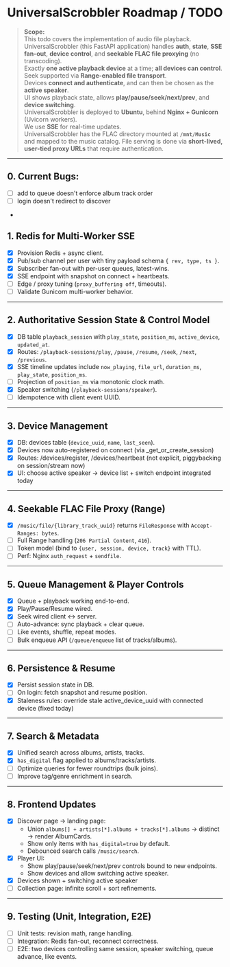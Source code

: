 # UniversalScrobbler Roadmap / TODO

> **Scope:**  
> This todo covers the implementation of audio file playback. UniversalScrobbler (this FastAPI application) handles **auth**, **state**, **SSE fan-out**, **device control**, and **seekable FLAC file proxying** (no transcoding).  
> Exactly **one active playback device** at a time; **all devices can control**.  
> Seek supported via **Range-enabled file transport**.  
> Devices **connect and authenticate**, and can then be chosen as the **active speaker**.  
> UI shows playback state, allows **play/pause/seek/next/prev**, and **device switching**.  
> UniversalScrobbler is deployed to **Ubuntu**, behind **Nginx + Gunicorn** (Uvicorn workers).  
> We use **SSE** for real-time updates.  
> UniversalScrobbler has the FLAC directory mounted at **`/mnt/Music`** and mapped to the music catalog. File serving is done via **short-lived, user-tied proxy URLs** that require authentication.

---

## 0. Current Bugs:

- [ ] add to queue doesn't enforce album track order
- [ ] login doesn't redirect to discover
- 
## 1. Redis for Multi-Worker SSE

- [x] Provision Redis + async client.
- [x] Pub/sub channel per user with tiny payload schema `{ rev, type, ts }`.
- [x] Subscriber fan-out with per-user queues, latest-wins.
- [x] SSE endpoint with snapshot on connect + heartbeats.
- [ ] Edge / proxy tuning (`proxy_buffering off`, timeouts).
- [ ] Validate Gunicorn multi-worker behavior.

---

## 2. Authoritative Session State & Control Model

- [x] DB table `playback_session` with `play_state`, `position_ms`, `active_device`, `updated_at`.
- [x] Routes: `/playback-sessions/play`, `/pause`, `/resume`, `/seek`, `/next`, `/previous`.
- [x] SSE timeline updates include `now_playing`, `file_url`, `duration_ms`, `play_state`, `position_ms`.
- [ ] Projection of `position_ms` via monotonic clock math.
- [x] Speaker switching (`/playback-sessions/speaker`).
- [ ] Idempotence with client event UUID.

---

## 3. Device Management

- [x] DB: devices table (`device_uuid`, `name`, `last_seen`).
- [x] Devices now auto-registered on connect (via _get_or_create_session)
- [x] Routes: /devices/register, /devices/heartbeat (not explicit, piggybacking on session/stream now)
- [x] UI: choose active speaker → device list + switch endpoint integrated today

---

## 4. Seekable FLAC File Proxy (Range)

- [x] `/music/file/{library_track_uuid}` returns `FileResponse` with `Accept-Ranges: bytes`.
- [ ] Full Range handling (`206 Partial Content`, `416`).
- [ ] Token model (bind to `{user, session, device, track}` with TTL).
- [ ] Perf: Nginx `auth_request` + `sendfile`.

---

## 5. Queue Management & Player Controls

- [x] Queue + playback working end-to-end.
- [x] Play/Pause/Resume wired.
- [x] Seek wired client ↔ server.
- [ ] Auto-advance: sync playback + clear queue.
- [ ] Like events, shuffle, repeat modes.
- [ ] Bulk enqueue API (`/queue/enqueue` list of tracks/albums).

---

## 6. Persistence & Resume

- [x] Persist session state in DB.
- [ ] On login: fetch snapshot and resume position.
- [x] Staleness rules: override stale active_device_uuid with connected device (fixed today)

---

## 7. Search & Metadata

- [x] Unified search across albums, artists, tracks.
- [x] `has_digital` flag applied to albums/tracks/artists.
- [ ] Optimize queries for fewer roundtrips (bulk joins).
- [ ] Improve tag/genre enrichment in search.

---

## 8. Frontend Updates

- [x] Discover page → landing page:
  - Union `albums[] + artists[*].albums + tracks[*].albums` → distinct → render AlbumCards.
  - Show only items with `has_digital=true` by default.
  - Debounced search calls `/music/search`.
- [x] Player UI:
  - Show play/pause/seek/next/prev controls bound to new endpoints.
  - Show devices and allow switching active speaker.
- [x] Devices shown + switching active speaker
- [ ] Collection page: infinite scroll + sort refinements.

---

## 9. Testing (Unit, Integration, E2E)

- [ ] Unit tests: revision math, range handling.
- [ ] Integration: Redis fan-out, reconnect correctness.
- [ ] E2E: two devices controlling same session, speaker switching, queue advance, like events.
